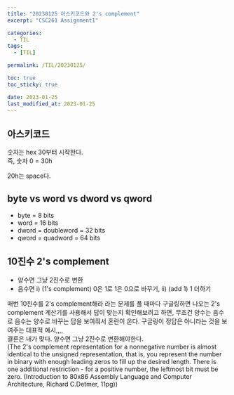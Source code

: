 ```yaml
---
title: "20230125 아스키코드와 2's complement"
excerpt: "CSC261 Assignment1"

categories:
  - TIL
tags:
  - [TIL]

permalink: /TIL/20230125/

toc: true
toc_sticky: true

date: 2023-01-25
last_modified_at: 2023-01-25
---
```


## 아스키코드

숫자는 hex 30부터 시작한다. <br/>
즉, 숫자 0 = 30h <br/>

20h는 space다. <br/>


## byte vs word vs dword vs qword

- byte = 8 bits
- word = 16 bits
- dword = doubleword = 32 bits
- qword = quadword = 64 bits


## 10진수 2's complement

- 양수면 그냥 2진수로 변환
- 음수면 i) (1's complement) 0은 1로 1은 0으로 바꾸기, ii) (add 1) 1 더하기

매번 10진수를 2's complement해라 라는 문제를 풀 때마다 구글링하면 나오는 2's complement 계산기를 사용해서 답이 맞는지 확인해보려고 하면, 
무조건 양수는 음수로 음수는 양수로 바꾸는 답을 보여줘서 혼란이 온다. 구글링이 정답은 아니라는 것을 보여주는 대표적 예시,,,, <br/>
결론은 내가 맞다. 양수면 그냥 2진수로 변환해야한다. <br/>
(The 2's complement representation for a nonnegative number is almost identical to the unsigned representation, that is, you represent the number in binary with enough leading zeros to fill up the desired length.
There is one additional restriction - for a positive number, the leftmost bit must be zero. (Introduction to 80x86 Assembly Language and Computer Architecture, Richard C.Detmer, 11pg))

